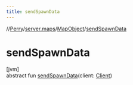 ```yaml
---
title: sendSpawnData
---
```

//[Perry](../../../index.html)/[server.maps](../index.html)/[MapObject](index.html)/[sendSpawnData](send-spawn-data.html)



# sendSpawnData



[jvm]\
abstract fun [sendSpawnData](send-spawn-data.html)(client: [Client](../../client/-client/index.html))




